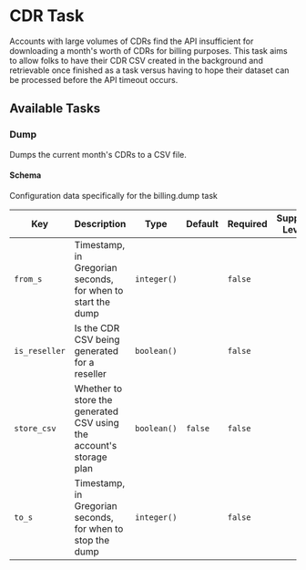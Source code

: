 # CDR Task

Accounts with large volumes of CDRs find the API insufficient for downloading a month's worth of CDRs for billing purposes. This task aims to allow folks to have their CDR CSV created in the background and retrievable once finished as a task versus having to hope their dataset can be processed before the API timeout occurs.

## Available Tasks

### Dump

Dumps the current month's CDRs to a CSV file.

#### Schema

Configuration data specifically for the billing.dump task



Key | Description | Type | Default | Required | Support Level
--- | ----------- | ---- | ------- | -------- | -------------
`from_s` | Timestamp, in Gregorian seconds, for when to start the dump | `integer()` |   | `false` |
`is_reseller` | Is the CDR CSV being generated for a reseller | `boolean()` |   | `false` |
`store_csv` | Whether to store the generated CSV using the account's storage plan | `boolean()` | `false` | `false` |
`to_s` | Timestamp, in Gregorian seconds, for when to stop the dump | `integer()` |   | `false` |
